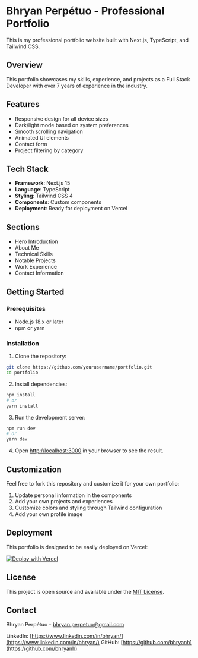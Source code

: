 # Bhryan Perpétuo - Professional Portfolio

This is my professional portfolio website built with Next.js, TypeScript, and Tailwind CSS.

## Overview

This portfolio showcases my skills, experience, and projects as a Full Stack Developer with over 7 years of experience in the industry.

## Features

- Responsive design for all device sizes
- Dark/light mode based on system preferences
- Smooth scrolling navigation
- Animated UI elements
- Contact form
- Project filtering by category

## Tech Stack

- **Framework**: Next.js 15
- **Language**: TypeScript
- **Styling**: Tailwind CSS 4
- **Components**: Custom components
- **Deployment**: Ready for deployment on Vercel

## Sections

- Hero Introduction
- About Me
- Technical Skills
- Notable Projects
- Work Experience
- Contact Information

## Getting Started

### Prerequisites

- Node.js 18.x or later
- npm or yarn

### Installation

1. Clone the repository:

```bash
git clone https://github.com/yourusername/portfolio.git
cd portfolio
```

2. Install dependencies:

```bash
npm install
# or
yarn install
```

3. Run the development server:

```bash
npm run dev
# or
yarn dev
```

4. Open [http://localhost:3000](http://localhost:3000) in your browser to see the result.

## Customization

Feel free to fork this repository and customize it for your own portfolio:

1. Update personal information in the components
2. Add your own projects and experiences
3. Customize colors and styling through Tailwind configuration
4. Add your own profile image

## Deployment

This portfolio is designed to be easily deployed on Vercel:

[![Deploy with Vercel](https://vercel.com/button)](https://vercel.com/new/clone?repository-url=https://github.com/yourusername/portfolio)

## License

This project is open source and available under the [MIT License](LICENSE).

## Contact

Bhryan Perpétuo - [bhryan.perpetuo@gmail.com](mailto:bhryan.perpetuo@gmail.com)

LinkedIn: [https://www.linkedin.com/in/bhryan/](https://www.linkedin.com/in/bhryan/)
GitHub: [https://github.com/bhryanh](https://github.com/bhryanh)
